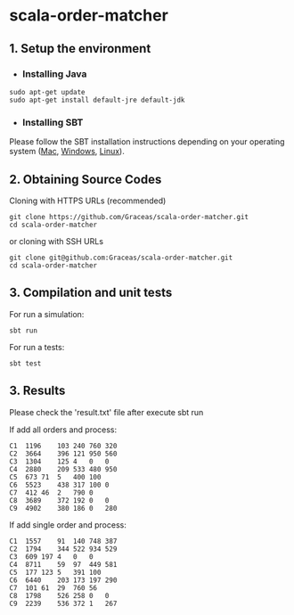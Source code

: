 # scala-order-matcher

## 1. Setup the environment

- ### Installing Java

```
sudo apt-get update
sudo apt-get install default-jre default-jdk
```

- ### Installing SBT

Please follow the SBT installation instructions depending on your operating system ([Mac](https://www.scala-sbt.org/1.0/docs/Installing-sbt-on-Mac.html), [Windows](https://www.scala-sbt.org/1.0/docs/Installing-sbt-on-Windows.html), [Linux](https://www.scala-sbt.org/1.0/docs/Installing-sbt-on-Linux.html)).

## 2. Obtaining Source Codes

Cloning with HTTPS URLs (recommended)
```
git clone https://github.com/Graceas/scala-order-matcher.git
cd scala-order-matcher
```
or cloning with SSH URLs
```
git clone git@github.com:Graceas/scala-order-matcher.git
cd scala-order-matcher
```

## 3. Compilation and unit tests

For run a simulation:

```
sbt run
```

For run a tests:

```
sbt test
```

## 3. Results

Please check the 'result.txt' file after execute sbt run

If add all orders and process:

```
C1	1196	103	240	760	320
C2	3664	396	121	950	560
C3	1304	125	4	0	0
C4	2880	209	533	480	950
C5	673	71	5	400	100
C6	5523	438	317	100	0
C7	412	46	2	790	0
C8	3689	372	192	0	0
C9	4902	380	186	0	280
```

If add single order and process:

```
C1	1557	91	140	748	387
C2	1794	344	522	934	529
C3	609	197	4	0	0
C4	8711	59	97	449	581
C5	177	123	5	391	100
C6	6440	203	173	197	290
C7	101	61	29	760	56
C8	1798	526	258	0	0
C9	2239	536	372	1	267
```